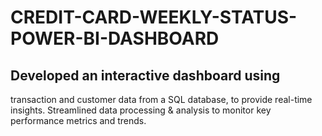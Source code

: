 # CREDIT-CARD-WEEKLY-STATUS-POWER-BI-DASHBOARD
## Developed an interactive dashboard using 
transaction and customer data from a SQL database, 
to provide real-time insights. Streamlined data processing & analysis to monitor 
key performance metrics and trends.
